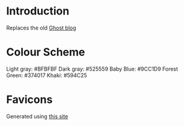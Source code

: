 # Introduction

Replaces the old [Ghost blog]( https://ghost-azure7647.azurewebsites.net)

# Colour Scheme

Light gray: #BFBFBF
Dark gray: #525559
Baby Blue: #9CC1D9 
Forest Green: #374017
Khaki: #594C25

# Favicons

Generated using [this site](https://favicon.io/favicon-converter/)